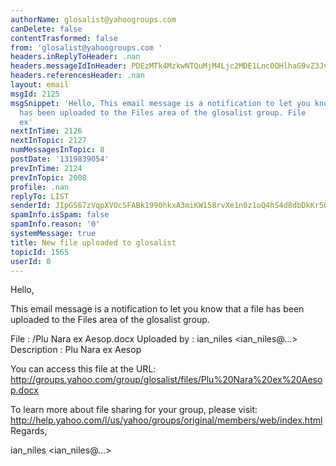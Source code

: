 ```yaml
---
authorName: glosalist@yahoogroups.com
canDelete: false
contentTrasformed: false
from: 'glosalist@yahoogroups.com '
headers.inReplyToHeader: .nan
headers.messageIdInHeader: PDEzMTk4MzkwNTQuMjM4Ljc2MDE1Lnc0QHlhaG9vZ3JvdXBzLmNvbT4=
headers.referencesHeader: .nan
layout: email
msgId: 2125
msgSnippet: 'Hello, This email message is a notification to let you know that a file
  has been uploaded to the Files area of the glosalist group. File        : /Plu Nara
  ex'
nextInTime: 2126
nextInTopic: 2127
numMessagesInTopic: 8
postDate: '1319839054'
prevInTime: 2124
prevInTopic: 2008
profile: .nan
replyTo: LIST
senderId: JIpGS67zVqpXVOcSFABk1990hkxA3miKW158rvXe1n0z1oQ4hS4d8dbDkKr5QHAEax7wRW0xddTPfe89Qy6IJow
spamInfo.isSpam: false
spamInfo.reason: '0'
systemMessage: true
title: New file uploaded to glosalist
topicId: 1565
userId: 0
---
```



Hello,

This email message is a notification to let you know that
a file has been uploaded to the Files area of the glosalist 
group.

  File        : /Plu Nara ex Aesop.docx 
  Uploaded by : ian_niles <ian_niles@...> 
  Description : Plu Nara ex Aesop 

You can access this file at the URL:
http://groups.yahoo.com/group/glosalist/files/Plu%20Nara%20ex%20Aesop.docx 

To learn more about file sharing for your group, please visit:
http://help.yahoo.com/l/us/yahoo/groups/original/members/web/index.html
Regards,

ian_niles <ian_niles@...>
 




